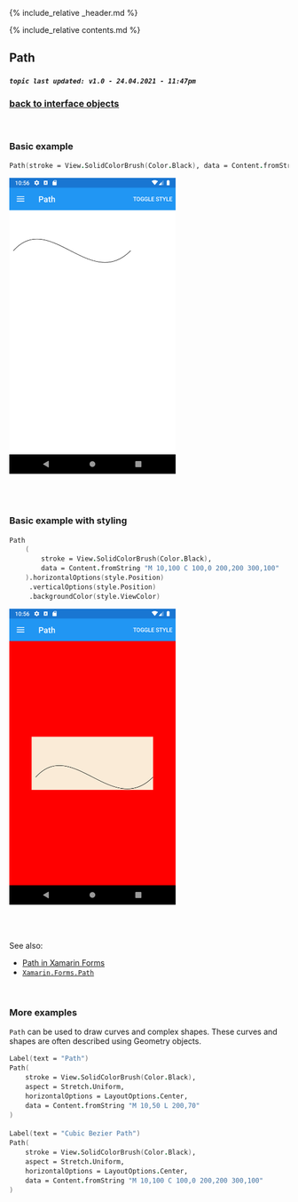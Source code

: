 {% include_relative _header.md %}

{% include_relative contents.md %}

Path
--------
##### `topic last updated: v1.0 - 24.04.2021 - 11:47pm`

### [back to interface objects](view-interface-objects.html#interface-objects)

<br />

### Basic example


```fsharp 
Path(stroke = View.SolidColorBrush(Color.Black), data = Content.fromString "M 10,100 C 100,0 200,200 300,100")
```

<img src="images/view/Path-adr-basic.png" width="300">

<br /> <br /> 

### Basic example with styling

```fsharp 
Path
    (                           
        stroke = View.SolidColorBrush(Color.Black),
        data = Content.fromString "M 10,100 C 100,0 200,200 300,100"
    ).horizontalOptions(style.Position)
     .verticalOptions(style.Position)
     .backgroundColor(style.ViewColor)
```


<img src="images/view/Path-adr-styled.png" width="300">

<br /> <br /> 

See also:

* [Path in Xamarin Forms](https://docs.microsoft.com/en-us/xamarin/xamarin-forms/user-interface/shapes/Path)
* [`Xamarin.Forms.Path`](https://docs.microsoft.com/en-us/dotnet/api/xamarin.forms.shapes.polygon?view=xamarin-forms)

<br /> 

### More examples

 `Path` can be used to draw curves and complex shapes. These curves and shapes are often described using Geometry objects. 

```fsharp 
Label(text = "Path")
Path(
    stroke = View.SolidColorBrush(Color.Black),
    aspect = Stretch.Uniform,
    horizontalOptions = LayoutOptions.Center,
    data = Content.fromString "M 10,50 L 200,70"
)

Label(text = "Cubic Bezier Path")
Path(
    stroke = View.SolidColorBrush(Color.Black),
    aspect = Stretch.Uniform,
    horizontalOptions = LayoutOptions.Center,
    data = Content.fromString "M 10,100 C 100,0 200,200 300,100"
)
```
